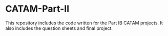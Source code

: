 # CATAM-Part-II
This repository includes the code written for the Part IB CATAM projects. It also includes the question sheets and final project.
